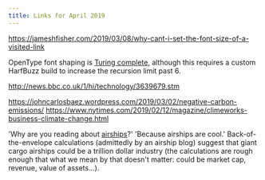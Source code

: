 ```yaml
---
title: Links for April 2019
---
```


https://jameshfisher.com/2019/03/08/why-cant-i-set-the-font-size-of-a-visited-link

OpenType font shaping is [Turing
complete](https://litherum.blogspot.com/2019/03/addition-font.html),
although this requires a custom HarfBuzz build to increase the
recursion limit past 6.

http://news.bbc.co.uk/1/hi/technology/3639679.stm

https://johncarlosbaez.wordpress.com/2019/03/02/negative-carbon-emissions/
https://www.nytimes.com/2019/02/12/magazine/climeworks-business-climate-change.html

'Why are you reading about [airships]?' 'Because airships are cool.'
Back-of-the-envelope calculations (admittedly by an airship blog)
suggest that giant cargo airships could be a trillion dollar industry
(the calculations are rough enough that what we mean by that doesn't
matter: could be market cap, revenue, value of assets...).

[airships]: https://www.roadlessrevolution.com/2019/02/why-giant-airships-could-be-trillion.html
